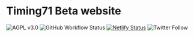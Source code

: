 # Timing71 Beta website

![AGPL v3.0](https://img.shields.io/github/license/timing71/beta-web)
![GitHub Workflow Status](https://img.shields.io/github/workflow/status/timing71/beta-web/CI)
[![Netlify Status](https://api.netlify.com/api/v1/badges/a6ffa430-f8ec-4276-8775-b86dadcfda29/deploy-status)](https://app.netlify.com/sites/beta-timing71/deploys)
![Twitter Follow](https://img.shields.io/twitter/follow/timing_71?style=social)
